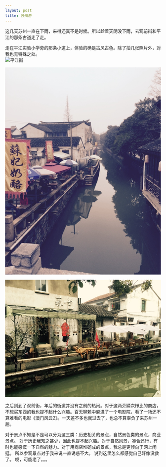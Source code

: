 ```yaml
---
layout: post
title: 苏州游
---
```


这几天苏州一直在下雨，来得还真不是时候。所以趁着天阴没下雨，去观前街和平江的那条古道走了走。

走在平江实验小学旁的那条小道上，体验的确是古风古色。除了拍几张照片外，对我也无特殊之处。  
![平江街](/images/3.JPG)

![平江街](/images/2.JPG)

![平江街](/images/1.JPG)

之后则到了观前街，年后的街道并没有之前的热闹。对于这两旁鳞次栉比的商店，不想买东西的我也提不起什么兴趣。百无聊赖中躲进了一个电影院，看了一场还不算难看的电影《澳门风云2》。一天差不多也就过去了，也总不算辜负了来苏州一趟。

对于景点不知是不是可以分为这三类：历史相关的景点，自然景色类的景点，商业景点。 对于历史我知之甚少，因此也提不起兴趣。对于自然风景，凑合还行，有时也能感慨一下自然的魅力。对于用商店堆砌成的景点，我总是更倾向于网上闲逛。 所以参观景点对于我来说一直诱惑不大。 说到这里怎么都感觉自己好像没救了。 哎，可能老了。。。

